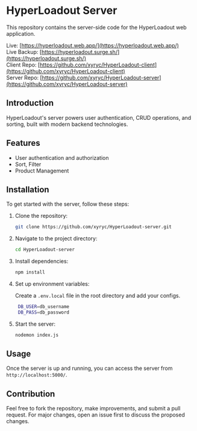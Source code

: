 # HyperLoadout Server

This repository contains the server-side code for the HyperLoadout web application.

Live: [https://hyperloadout.web.app/](https://hyperloadout.web.app/)  
Live Backup: [https://hyperloadout.surge.sh/](https://hyperloadout.surge.sh/)  
Client Repo: [https://github.com/xyryc/HyperLoadout-client](https://github.com/xyryc/HyperLoadout-client)  
Server Repo: [https://github.com/xyryc/HyperLoadout-server](https://github.com/xyryc/HyperLoadout-server)


## Introduction

HyperLoadout's server powers user authentication, CRUD operations, and sorting, built with modern backend technologies.

## Features

- User authentication and authorization
- Sort, Filter
- Product Management

## Installation

To get started with the server, follow these steps:

1. Clone the repository:
   ```bash
   git clone https://github.com/xyryc/HyperLoadout-server.git
   ```
2. Navigate to the project directory:
   ```bash
   cd HyperLoadout-server
   ```
3. Install dependencies:
   ```bash
   npm install
   ```
4. Set up environment variables:

   Create a `.env.local` file in the root directory and add your configs.

   ```bash
    DB_USER=db_username
    DB_PASS=db_password
   ```

5. Start the server:
   ```bash
   nodemon index.js
   ```

## Usage

Once the server is up and running, you can access the server from `http://localhost:5000/`.

## Contribution

Feel free to fork the repository, make improvements, and submit a pull request. For major changes, open an issue first to discuss the proposed changes.
